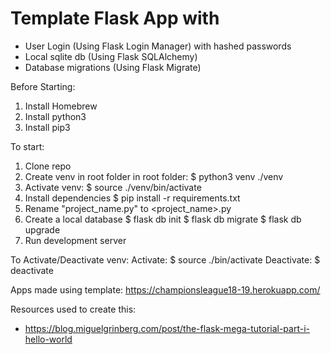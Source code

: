 # Template Flask App with 
- User Login (Using Flask Login Manager) with hashed passwords
- Local sqlite db (Using Flask SQLAlchemy)
- Database migrations (Using Flask Migrate)

Before Starting:
1. Install Homebrew
2. Install python3
3. Install pip3

To start: 
1. Clone repo
2. Create venv in root folder
	in root folder: $ python3 venv ./venv
3. Activate venv:
	$ source ./venv/bin/activate
3. Install dependencies 
	$ pip install -r requirements.txt
4. Rename "project_name.py" to <project_name>.py
5. Create a local database
$ flask db init
$ flask db migrate
$ flask db upgrade
6. Run development server 

To Activate/Deactivate venv:
Activate: 
$ source ./bin/activate
Deactivate: 
$ deactivate

Apps made using template:
https://championsleague18-19.herokuapp.com/

Resources used to create this:
* https://blog.miguelgrinberg.com/post/the-flask-mega-tutorial-part-i-hello-world
